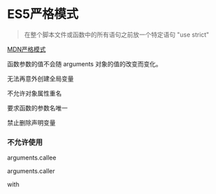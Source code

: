 # ES5严格模式

> 在整个脚本文件或函数中的所有语句之前放一个特定语句  "use strict"

[MDN严格模式](https://developer.mozilla.org/zh-CN/docs/Web/JavaScript/Reference/Strict_mode)



函数参数的值不会随 arguments 对象的值的改变而变化。



无法再意外创建全局变量



不允许对象属性重名



要求函数的参数名唯一



禁止删除声明变量



### 不允许使用

arguments.callee

arguments.caller

with

